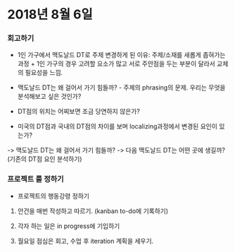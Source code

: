 # 2018년 8월 6일

### 회고하기

* 1인 가구에서 맥도날드 DT로 주제 변경하게 된 이유: 주제/소재를 새롭게 좁혀가는 과정 + 1인 가구의 경우 고려할 요소가 많고 서로 주안점을 두는 부분이 달라서 교체의 필요성을 느낌. 

* 맥도날드 DT는 왜 걸어서 가기 힘들까? - 주제의 phrasing의 문제. 우리는 무엇을 분석해보고 싶은 것인가?

* DT점의 위치는 어찌보면 조금 당연하지 않은가? 

* 미국의 DT점과 국내의 DT점의 차이를 보며 localizing과정에서 변경된 요인이 있는가?

-> 맥도날드 DT는 왜 걸어서 가기 힘들까? -> 다음 맥도날드 DT는 어떤 곳에 생길까? (기존의 DT점 요인 분석하기)


### 프로젝트 룰 정하기

* 프로젝트의 행동강령 정하기

1) 안건을 매번 작성하고 따르기. (kanban to-do에 기록하기)

2) 각자 하는 일은 in progress에 기입하기

3) 월요일 점심은 회고, 수업 후 iteration 계획을 세우기.
